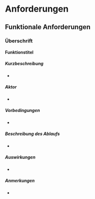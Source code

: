 Anforderungen
=============

Funktionale Anforderungen
-------------------------
### Überschrift

#### Funktionstitel
##### Kurzbeschreibung
- 
##### Aktor
- 
##### Vorbedingungen
- 
##### Beschreibung des Ablaufs
- 
##### Auswirkungen
- 
##### Anmerkungen
- 